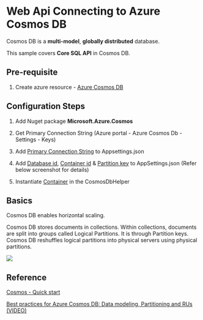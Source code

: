 # Web Api Connecting to Azure Cosmos DB

Cosmos DB is a **multi-model**, **globally distributed** database.

This sample covers **Core SQL API** in Cosmos DB.

## Pre-requisite
1. Create azure resource - [Azure Cosmos DB](https://docs.microsoft.com/en-us/azure/cosmos-db/create-sql-api-dotnet)


## Configuration Steps

1. Add Nuget package **Microsoft.Azure.Cosmos**

2. Get Primary Connection String (Azure portal - Azure Cosmos Db - Settings - Keys)

3. Add [Primary Connection String](https://github.com/nidhisht/AzureSamples/blob/45438ad735b463bd0dc22576042702c445a97ac5/csharp_dotnetcore/09.webapi-cosmos-sqlapi/appsettings.Development.json#L10) to Appsettings.json

4. Add [Database id](https://github.com/nidhisht/AzureSamples/blob/45438ad735b463bd0dc22576042702c445a97ac5/csharp_dotnetcore/09.webapi-cosmos-sqlapi/appsettings.Development.json#L11), [Container id](https://github.com/nidhisht/AzureSamples/blob/45438ad735b463bd0dc22576042702c445a97ac5/csharp_dotnetcore/09.webapi-cosmos-sqlapi/appsettings.Development.json#L12) & [Partition key](https://github.com/nidhisht/AzureSamples/blob/45438ad735b463bd0dc22576042702c445a97ac5/csharp_dotnetcore/09.webapi-cosmos-sqlapi/appsettings.Development.json#L13) to AppSettings.json  (Refer below screenshot for details)

5. Instantiate [Container](https://github.com/nidhisht/AzureSamples/blob/45438ad735b463bd0dc22576042702c445a97ac5/csharp_dotnetcore/09.webapi-cosmos-sqlapi/DataAccess/CosmosDbHelper.cs#L18) in the CosmosDbHelper


## Basics
Cosmos DB enables horizontal scaling.

Cosmos DB stores documents in collections. Within collections, documents are split into groups called Logical Partitions. It is through Partition keys. Cosmos DB reshuffles logical partitions into physical servers using physical partitions.

![](https://user-images.githubusercontent.com/42999787/79558583-012da200-80c2-11ea-8637-660c1a6b09f3.png)

## Reference
[Cosmos - Quick start](https://docs.microsoft.com/en-us/azure/cosmos-db/create-sql-api-dotnet)

[Best practices for Azure Cosmos DB: Data modeling, Partitioning and RUs (VIDEO)](https://azure.microsoft.com/en-in/resources/videos/build-2019-best-practices-for-azure-cosmos-db-data-modeling-partitioning-and-rus/)
